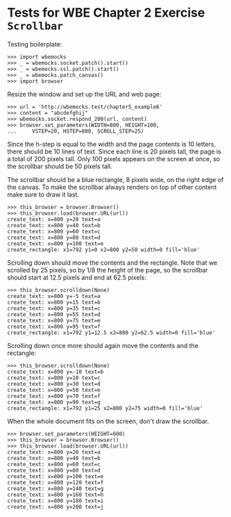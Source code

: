 Tests for WBE Chapter 2 Exercise `Scrollbar`
=======================

Testing boilerplate:

    >>> import wbemocks
    >>> _ = wbemocks.socket.patch().start()
    >>> _ = wbemocks.ssl.patch().start()
    >>> _ = wbemocks.patch_canvas()
    >>> import browser

Resize the window and set up the URL and web page:


    >>> url = 'http://wbemocks.test/chapter5_example6'
    >>> content = "abcdefghij"
    >>> wbemocks.socket.respond_200(url, content)
    >>> browser.set_parameters(WIDTH=800, HEIGHT=100,
    ...     VSTEP=20, HSTEP=800, SCROLL_STEP=25)

Since the h-step is equal to the width and the page contents is 10
letters, there should be 10 lines of text. Since each line is 20
pixels tall, the page is a total of 200 pixels tall. Only 100 pixels
appears on the screen at once, so the scrollbar should be 50 pixels
tall.

The scrollbar should be a blue rectangle, 8 pixels wide, on the right
edge of the canvas. To make the scrollbar always renders on top of
other content make sure to draw it last.

    >>> this_browser = browser.Browser()
    >>> this_browser.load(browser.URL(url))
    create_text: x=800 y=20 text=a
    create_text: x=800 y=40 text=b
    create_text: x=800 y=60 text=c
    create_text: x=800 y=80 text=d
    create_text: x=800 y=100 text=e
    create_rectangle: x1=792 y1=0 x2=800 y2=50 width=0 fill='blue'

Scrolling down should move the contents and the rectangle. Note that
we scrolled by 25 pixels, so by 1/8 the height of the page, so the
scrollbar should start at 12.5 pixels and end at 62.5 pixels:
    
    >>> this_browser.scrolldown(None)
    create_text: x=800 y=-5 text=a
    create_text: x=800 y=15 text=b
    create_text: x=800 y=35 text=c
    create_text: x=800 y=55 text=d
    create_text: x=800 y=75 text=e
    create_text: x=800 y=95 text=f
    create_rectangle: x1=792 y1=12.5 x2=800 y2=62.5 width=0 fill='blue'

Scrolling down once more should again move the contents and the rectangle:
    
    >>> this_browser.scrolldown(None)
    create_text: x=800 y=-10 text=b
    create_text: x=800 y=10 text=c
    create_text: x=800 y=30 text=d
    create_text: x=800 y=50 text=e
    create_text: x=800 y=70 text=f
    create_text: x=800 y=90 text=g
    create_rectangle: x1=792 y1=25 x2=800 y2=75 width=0 fill='blue'

When the whole document fits on the screen, don't draw the scrollbar.

	>>> browser.set_parameters(HEIGHT=600)
    >>> this_browser = browser.Browser()
    >>> this_browser.load(browser.URL(url))
    create_text: x=800 y=20 text=a
    create_text: x=800 y=40 text=b
    create_text: x=800 y=60 text=c
    create_text: x=800 y=80 text=d
    create_text: x=800 y=100 text=e
    create_text: x=800 y=120 text=f
    create_text: x=800 y=140 text=g
    create_text: x=800 y=160 text=h
    create_text: x=800 y=180 text=i
    create_text: x=800 y=200 text=j
